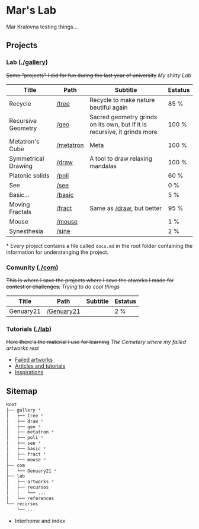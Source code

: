 # Mar's Lab

Mar Kralovna testing things...

## Projects

### Lab ([./gallery](/gallery))

~~Some "projects" I did for fun during the last year of university~~ *My shitty Lab*

|        Title        |               Path               |                                     Subtitle                                     | Estatus |
|---------------------|----------------------------------|----------------------------------------------------------------------------------|---------|
| Recycle             | [/tree](/gallery/tree)           | Recycle to make nature beutiful again                                            |    85 % |
| Recursive Geometry  | [/geo](/gallery/geo)             | Sacred geometry grinds on its own, but if it is recursive, it grinds more        |   100 % |
| Metatron's Cube     | [/metatron](/gallery/metatron)   | Meta                                                                             |   100 % |
| Symmetrical Drawing | [/draw](/gallery/draw)           | A tool to draw relaxing mandalas                                                 |   100 % |
| Platonic solids     | [/poli](/gallery/poli)           |                                                                                  |    60 % |
| See                 | [/see](/gallery/see)             |                                                                                  |     0 % |
| Basic...            | [/basic](/gallery/basic)         |                                                                                  |     5 % |
| Moving Fractals     | [/fract](/gallery/fract)         | Same as [/draw](/gallery/draw), but better                                       |    95 % |
| Mouse               | [/mouse](/gallery/mouse)         |                                                                                  |     1 % |
| Synesthesia         | [/sine](/gallery/sine)           |                                                                                  |     2 % |

\* Every project contains a file called `docs.md` in the root folder containing the information for understanging the project.

### Comunity ([./com](/com))

~~This is where I save the projects where I save the atworks I made for contest or challenges.~~ *Trying to do cool things*

|        Title        |               Path               |                                     Subtitle                                     | Estatus |
|---------------------|----------------------------------|----------------------------------------------------------------------------------|---------|
| Genuary21           | [/Genuary21](/com/Genuary21)     |                                                                                  |     2 % |

### Tutorials ([./lab](/lab/artworks))

~~Here there's the material I use for learning~~ *The Cemetery where my failed artworks rest*

* [Failed artworks](/lab/artworks)
* [Articles and tutorials](/lab/recursos)
* [Inspirations](/lab/references)

## Sitemap

```css
Root
├── gallery *
│   ├── tree *
│   ├── draw *
│   ├── geo *
│   ├── metatron *
│   ├── poli *
│   ├── see *
│   ├── basic *
│   ├── fract *
│   └── mouse *
├── com
│   └── Genuary21 *
├── lab
│   ├── artworks *
│   ├── recursos
│   │   └── ...
│   └── references
└── recursos
    └── ...
```

* Interhome and index
